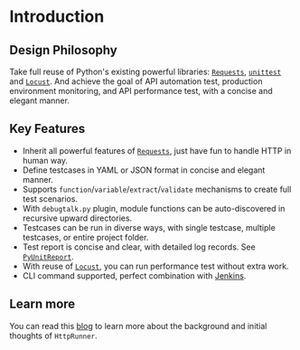 # Introduction

## Design Philosophy

Take full reuse of Python's existing powerful libraries: [`Requests`][requests], [`unittest`][unittest] and [`Locust`][Locust]. And achieve the goal of API automation test, production environment monitoring, and API performance test, with a concise and elegant manner.

## Key Features

- Inherit all powerful features of [`Requests`][requests], just have fun to handle HTTP in human way.
- Define testcases in YAML or JSON format in concise and elegant manner.
- Supports `function`/`variable`/`extract`/`validate` mechanisms to create full test scenarios.
- With `debugtalk.py` plugin, module functions can be auto-discovered in recursive upward directories.
- Testcases can be run in diverse ways, with single testcase, multiple testcases, or entire project folder.
- Test report is concise and clear, with detailed log records. See [`PyUnitReport`][PyUnitReport].
- With reuse of [`Locust`][Locust], you can run performance test without extra work.
- CLI command supported, perfect combination with [Jenkins][Jenkins].

## Learn more

You can read this [blog][HttpRunner-blog] to learn more about the background and initial thoughts of `HttpRunner`.


[requests]: http://docs.python-requests.org/en/master/
[unittest]: https://docs.python.org/3/library/unittest.html
[Locust]: http://locust.io/
[PyUnitReport]: https://github.com/HttpRunner/PyUnitReport
[Jenkins]: https://jenkins.io/index.html
[HttpRunner-blog]: http://debugtalk.com/post/ApiTestEngine-api-test-best-practice/
